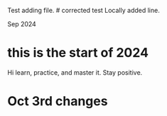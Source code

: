 Test adding file. # corrected test
Locally added line.

Sep 2024
# this is the start of 2024
Hi learn, practice, and  master it. 
Stay positive.

# Oct 3rd changes